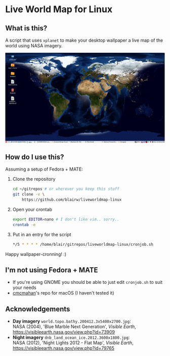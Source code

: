 # Live World Map for Linux

## What is this?

A script that uses `xplanet` to make your desktop wallpaper a live map of the world using NASA imagery.

![Screenshot on Fedora - MATE Desktop environment](docs/screenshot.png)

## How do I use this?

Assuming a setup of Fedora + MATE:

1. Clone the repository  
    ```bash
    cd ~/gitrepos # or wherever you keep this stuff
    git clone -v \
    	https://github.com/blairw/liveworldmap-linux
    ```
2. Open your crontab  
	```bash
	export EDITOR=nano # I don't like vim.. sorry..
	crontab -e
	```
3. Put in an entry for the script
    ```bash
    */5 * * * * /home/blair/gitrepos/liveworldmap-linux/cronjob.sh
    ```

Happy wallpaper-cronning! :)

## I'm not using Fedora + MATE

- If you're using GNOME you should be able to just edit `cronjob.sh` to suit your needs
- [cmcmahan](https://github.com/cmcmahan/Xplanet)'s repo for macOS (I haven't tested it)

## Acknowledgements

- **Day imagery** `world.topo.bathy.200412.3x5400x2700.jpg`:  
	NASA (2004), 'Blue Marble Next Generation', _Visible Earth_, https://visibleearth.nasa.gov/view.php?id=73909
- **Night imagery** `dnb_land_ocean_ice.2012.3600x1800.jpg`:  
  NASA (2012), 'Night Lights 2012 - Flat Map', _Visible Earth_, https://visibleearth.nasa.gov/view.php?id=79765 
